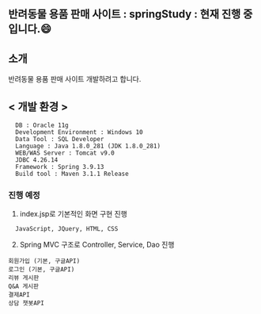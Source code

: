 ## 반려동물 용품 판매 사이트  : springStudy : 현재 진행 중입니다.:smile:

## 소개
<p>반려동물 용품 판매 사이트 개발하려고 합니다.</p>


## < 개발 환경 >
```
  DB : Oracle 11g
  Development Environment : Windows 10
  Data Tool : SQL Developer
  Language : Java 1.8.0_281 (JDK 1.8.0_281)
  WEB/WAS Server : Tomcat v9.0
  JDBC 4.26.14
  Framework : Spring 3.9.13
  Build tool : Maven 3.1.1 Release
```


### 진행 예정
1. index.jsp로 기본적인 화면 구현 진행
```
  JavaScript, JQuery, HTML, CSS 
```
2. Spring MVC 구조로 Controller, Service, Dao 진행
```
회원가입 (기본, 구글API)
로그인 (기본, 구글API)
리뷰 게시판
Q&A 게시판
결제API
상담 챗봇API
```  
  
  
 
